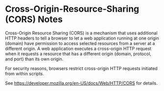# Cross-Origin-Resource-Sharing (CORS) Notes

Cross-Origin Resource Sharing (CORS) is a mechanism that uses additional HTTP
headers to tell a browser to let a web application running at one origin
(domain) have permission to access selected resources from a server at a
different origin.  A web application executes a cross-origin HTTP request when
it requests a resource that has a different origin (domain, protocol, and port)
than its own origin.

For security reasons, browsers restrict cross-origin HTTP requests initiated
from within scripts. 

See https://developer.mozilla.org/en-US/docs/Web/HTTP/CORS for details.
